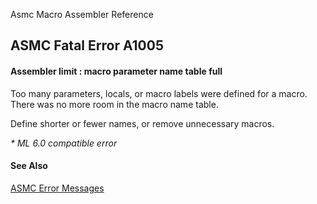 Asmc Macro Assembler Reference

## ASMC Fatal Error A1005

#### Assembler limit : macro parameter name table full

Too many parameters, locals, or macro labels were defined for a macro. There was no more room in the macro name table.

Define shorter or fewer names, or remove unnecessary macros.

_* ML 6.0 compatible error_

#### See Also

[ASMC Error Messages](readme.md)